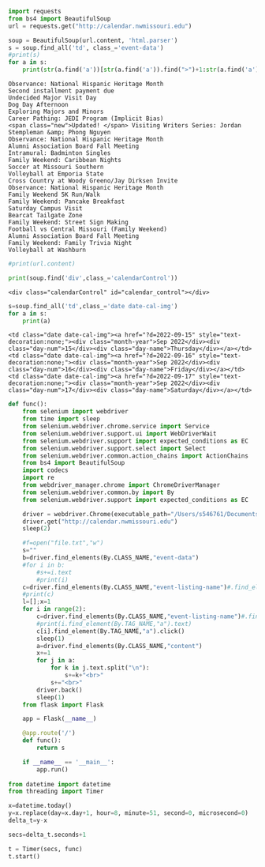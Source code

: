 ```python
import requests
from bs4 import BeautifulSoup
url = requests.get("http://calendar.nwmissouri.edu")
```


```python
soup = BeautifulSoup(url.content, 'html.parser')
s = soup.find_all('td', class_='event-data')
#print(s)
for a in s:
    print(str(a.find('a'))[str(a.find('a')).find(">")+1:str(a.find('a')).rfind("<")])
```

    Observance: National Hispanic Heritage Month
    Second installment payment due
    Undecided Major Visit Day
    Dog Day Afternoon
    Exploring Majors and Minors
    Career Pathing: JEDI Program (Implicit Bias)
    <span class="new">Updated! </span> Visiting Writers Series: Jordan Stempleman &amp; Phong Nguyen
    Observance: National Hispanic Heritage Month
    Alumni Association Board Fall Meeting
    Intramural: Badminton Singles
    Family Weekend: Caribbean Nights
    Soccer at Missouri Southern
    Volleyball at Emporia State
    Cross Country at Woody Greeno/Jay Dirksen Invite
    Observance: National Hispanic Heritage Month
    Family Weekend 5K Run/Walk
    Family Weekend: Pancake Breakfast
    Saturday Campus Visit
    Bearcat Tailgate Zone
    Family Weekend: Street Sign Making
    Football vs Central Missouri (Family Weekend)
    Alumni Association Board Fall Meeting
    Family Weekend: Family Trivia Night
    Volleyball at Washburn



```python
#print(url.content)
```


```python
print(soup.find('div',class_='calendarControl'))
```

    <div class="calendarControl" id="calendar_control"></div>



```python
s=soup.find_all('td',class_='date date-cal-img')
for a in s:
    print(a)
```

    <td class="date date-cal-img"><a href="?d=2022-09-15" style="text-decoration:none;"><div class="month-year">Sep 2022</div><div class="day-num">15</div><div class="day-name">Thursday</div></a></td>
    <td class="date date-cal-img"><a href="?d=2022-09-16" style="text-decoration:none;"><div class="month-year">Sep 2022</div><div class="day-num">16</div><div class="day-name">Friday</div></a></td>
    <td class="date date-cal-img"><a href="?d=2022-09-17" style="text-decoration:none;"><div class="month-year">Sep 2022</div><div class="day-num">17</div><div class="day-name">Saturday</div></a></td>



```python
def func():
    from selenium import webdriver
    from time import sleep
    from selenium.webdriver.chrome.service import Service
    from selenium.webdriver.support.ui import WebDriverWait
    from selenium.webdriver.support import expected_conditions as EC
    from selenium.webdriver.support.select import Select
    from selenium.webdriver.common.action_chains import ActionChains
    from bs4 import BeautifulSoup
    import codecs
    import re
    from webdriver_manager.chrome import ChromeDriverManager
    from selenium.webdriver.common.by import By
    from selenium.webdriver.support import expected_conditions as EC

    driver = webdriver.Chrome(executable_path="/Users/s546761/Documents/chromedriver")
    driver.get("http://calendar.nwmissouri.edu")
    sleep(2)

    #f=open("file.txt","w")
    s=""
    b=driver.find_elements(By.CLASS_NAME,"event-data")
    #for i in b:
        #s+=i.text
        #print(i)
    c=driver.find_elements(By.CLASS_NAME,"event-listing-name")#.find_elements(By.TAG_NAME,"a")
    #print(c)
    l=[];x=1
    for i in range(2):
        c=driver.find_elements(By.CLASS_NAME,"event-listing-name")#.find_elements(By.TAG_NAME,"a")
        #print(i.find_element(By.TAG_NAME,"a").text)
        c[i].find_element(By.TAG_NAME,"a").click() 
        sleep(1)
        a=driver.find_elements(By.CLASS_NAME,"content")
        x+=1
        for j in a:
            for k in j.text.split("\n"):
                s+=k+"<br>"
            s+="<br>"
        driver.back()
        sleep(1)
    from flask import Flask

    app = Flask(__name__)

    @app.route('/')
    def func():
        return s

    if __name__ == '__main__':
        app.run()
    
from datetime import datetime
from threading import Timer

x=datetime.today()
y=x.replace(day=x.day+1, hour=8, minute=51, second=0, microsecond=0)
delta_t=y-x

secs=delta_t.seconds+1

t = Timer(secs, func)
t.start()

```


```python

```


```python

```


```python

```


```python

```


```python

```


```python

```


```python

```


```python

```


```python

```


```python

```


```python

```


```python

```


```python

```
